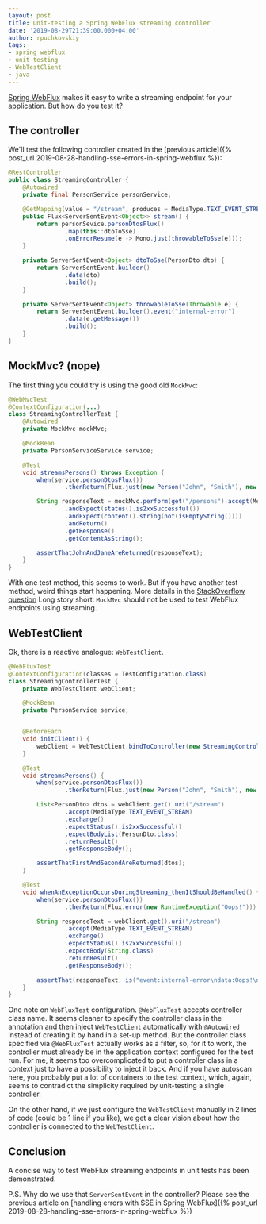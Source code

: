 ```yaml
---
layout: post
title: Unit-testing a Spring WebFlux streaming controller
date: '2019-08-29T21:39:00.000+04:00'
author: rpuchkovskiy
tags:
- spring webflux
- unit testing
- WebTestClient
- java
---
```


[Spring WebFlux](https://docs.spring.io/spring/docs/current/spring-framework-reference/web-reactive.html)
makes it easy to write a streaming endpoint for your application. But how do you test it?

## The controller

We'll test the following controller created in
the [previous article]({% post_url 2019-08-28-handling-sse-errors-in-spring-webflux %}):

```java
@RestController
public class StreamingController {
    @Autowired
    private final PersonService personService;

    @GetMapping(value = "/stream", produces = MediaType.TEXT_EVENT_STREAM_VALUE)
    public Flux<ServerSentEvent<Object>> stream() {
        return personSevice.personDtosFlux()
                .map(this::dtoToSse)
                .onErrorResume(e -> Mono.just(throwableToSse(e)));
    }

    private ServerSentEvent<Object> dtoToSse(PersonDto dto) {
        return ServerSentEvent.builder()
                .data(dto)
                .build();
    }

    private ServerSentEvent<Object> throwableToSse(Throwable e) {
        return ServerSentEvent.builder().event("internal-error")
                .data(e.getMessage())
                .build();
    }
}
```

## MockMvc? (nope)

The first thing you could try is using the good old `MockMvc`:

```java
@WebMvcTest
@ContextConfiguration(...)
class StreamingControllerTest {
    @Autowired
    private MockMvc mockMvc;

    @MockBean
    private PersonServiceService service;

    @Test
    void streamsPersons() throws Exception {
        when(service.personDtosFlux())
                .thenReturn(Flux.just(new Person("John", "Smith"), new Person("Jane", "Doe")));

        String responseText = mockMvc.perform(get("/persons").accept(MediaType.TEXT_EVENT_STREAM))
                .andExpect(status().is2xxSuccessful())
                .andExpect(content().string(not(isEmptyString())))
                .andReturn()
                .getResponse()
                .getContentAsString();

        assertThatJohnAndJaneAreReturned(responseText);
    }
}
```

With one test method, this seems to work. But if you have another test method, weird things start happening.
More details in the [StackOverflow question](https://stackoverflow.com/questions/57631829/is-mockmvc-eligible-for-webflux-controllers-testing)
Long story short: `MockMvc` should not be used to test WebFlux endpoints using streaming.

## WebTestClient

Ok, there is a reactive analogue: `WebTestClient`.

```java
@WebFluxTest
@ContextConfiguration(classes = TestConfiguration.class)
class StreamingControllerTest {
    private WebTestClient webClient;

    @MockBean
    private PersonService service;


    @BeforeEach
    void initClient() {
        webClient = WebTestClient.bindToController(new StreamingController(personService)).build();
    }

    @Test
    void streamsPersons() {
        when(service.personDtosFlux())
                .thenReturn(Flux.just(new Person("John", "Smith"), new Person("Jane", "Doe")));

        List<PersonDto> dtos = webClient.get().uri("/stream")
                .accept(MediaType.TEXT_EVENT_STREAM)
                .exchange()
                .expectStatus().is2xxSuccessful()
                .expectBodyList(PersonDto.class)
                .returnResult()
                .getResponseBody();

        assertThatFirstAndSecondAreReturned(dtos);
    }

    @Test
    void whenAnExceptionOccursDuringStreaming_thenItShouldBeHandled() {
        when(service.personDtosFlux())
                .thenReturn(Flux.error(new RuntimeException("Oops!")));

        String responseText = webClient.get().uri("/stream")
                .accept(MediaType.TEXT_EVENT_STREAM)
                .exchange()
                .expectStatus().is2xxSuccessful()
                .expectBody(String.class)
                .returnResult()
                .getResponseBody();

        assertThat(responseText, is("event:internal-error\ndata:Oops!\n\n"));
    }
}
```

One note on `WebFluxTest` configuration.
`@WebFluxTest` accepts controller class name. It seems cleaner to specify the controller class
in the annotation and then inject `WebTestClient` automatically with `@Autowired` instead of creating it
by hand in a set-up method. But the controller class specified via `@WebFluxTest` actually works as a filter,
so, for it to work, the controller must already be in the application context configured for the test run.
For me, it seems too overcomplicated to put a controller class in a context just to have a possibility to
inject it back. And if you have autoscan here, you probably put a lot of containers to the test context,
which, again, seems to contradict the simplicity required by unit-testing a single controller.

On the other hand, if we just configure the `WebTestClient` manually in 2 lines of code (could be 1 line if you
like), we get a clear vision about how the controller is connected to the `WebTestClient`.

## Conclusion

A concise way to test WebFlux streaming endpoints in unit tests has been demonstrated.

P.S. Why do we use that `ServerSentEvent` in the controller? Please see the previous article on
[handling errors with SSE in Spring WebFlux]({% post_url 2019-08-28-handling-sse-errors-in-spring-webflux %})